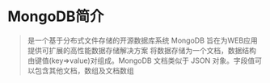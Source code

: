 # MongoDB简介

> 是一个基于分布式文件存储的开源数据库系统
> MongoDB 旨在为WEB应用提供可扩展的高性能数据存储解决方案
> 将数据存储为一个文档，数据结构由键值(key=>value)对组成。MongoDB 文档类似于 JSON 对象。字段值可以包含其他文档，数组及文档数组

